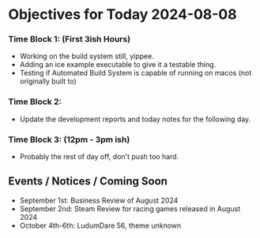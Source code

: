 # Objectives for Today 2024-08-08

### Time Block 1: (First 3ish Hours)
- Working on the build system still, yippee.
- Adding an ice example executable to give it a testable thing.
- Testing if Automated Build System is capable of running on macos (not originally built to)

### Time Block 2:
- Update the development reports and today notes for the following day.

### Time Block 3: (12pm - 3pm ish)
- Probably the rest of day off, don't push too hard.

## Events / Notices / Coming Soon

- September 1st: Business Review of August 2024
- September 2nd: Steam Review for racing games released in August 2024
- October 4th-6th: LudumDare 56, theme unknown
